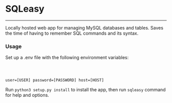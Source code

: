 # SQLeasy
---

Locally hosted web app for managing MySQL databases and tables. Saves the time of having to remember SQL commands and its syntax.

### Usage

Set up a .env file with the following environment variables:

<code>
	
user=[USER]
password=[PASSWORD]
host=[HOST]
</code>

Run `python3 setup.py install` to install the app, then run `sqleasy` command for help and options.